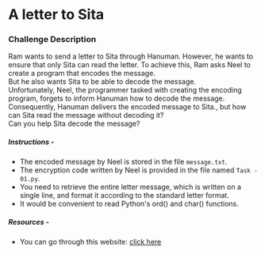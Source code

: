 # A letter to Sita

### Challenge Description

Ram wants to send a letter to Sita through Hanuman. However, he wants to ensure that only Sita can read the letter. To achieve this, Ram asks Neel to create a program that encodes the message.<br />
But he also wants Sita to be able to decode the message.<br />
Unfortunately, Neel, the programmer tasked with creating the encoding program, forgets to inform Hanuman how to decode the message.<br />
Consequently, Hanuman delivers the encoded message to Sita., but how can Sita read the message without decoding it?<br />
Can you help Sita decode the message?<br />

##### Instructions -
- The encoded message by Neel is stored in the file `message.txt`.
- The encryption code written by Neel is provided in the file named `Task - 01.py`.
- You need to retrieve the entire letter message, which is written on a single line, and format it according to the standard letter format.
- It would be convenient to read Python's ord() and char() functions.


##### Resources -
- You can go through this website: [click here](https://www.askpython.com/python/built-in-methods/python-chr-and-ord-methods)